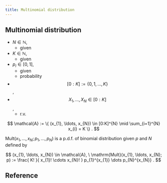 ```yaml
---
title: Multinomial distribution
---
```


## Multinomial distribution
* $N \in \mathbb{N}$,
    * given
* $K \in \mathbb{N}$,
    * given
* $p_{i} \in [0, 1]$,
    * given
    * probability
* $$[0:K] := \{0, 1, \ldots, K\}$$,
* $$X_{1}, \ldots, X_{N} \in [0:K]$$,
    * r.v.

$$
    \mathcal{A}
    :=
    \{
        (x_{1}, \ldots, x_{N}) \in [0:K]^{N}
        \mid
        \sum_{i=1}^{N}
            x_{i}
        =
        K
    \}
    .
$$

$\mathrm{Mult}(x_{1}, \ldots, x_{N}; p_{1}, \ldots, p_{N})$ is a p.d.f. of binomial distribution given $p$ and $N$ defined by

$$
    (x_{1}, \ldots, x_{N})
    \in
    \mathcal{A},
    \
    \mathrm{Mult}(x_{1}, \ldots, x_{N}; p)
    :=
    \frac{
        K!
    }{
        x_{1}!
        \cdots
        x_{N}!
    }
    p_{1}^{x_{1}}
    \dots
    p_{N}^{x_{N}}
    .
$$

## Reference
